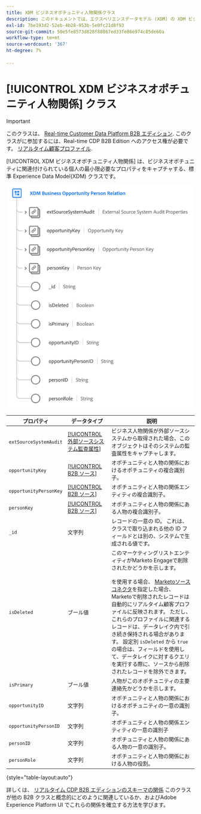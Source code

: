 ```yaml
---
title: XDM ビジネスオポチュニティ人物関係クラス
description: このドキュメントでは、エクスペリエンスデータモデル (XDM) の XDM ビジネスオポチュニティ人物関係クラスの概要を説明します。
exl-id: 7be193d2-52eb-4b28-953b-5e0fc21d8f93
source-git-commit: 50e5fe8573d828f88867ed33fe86e974c85de60a
workflow-type: tm+mt
source-wordcount: '367'
ht-degree: 7%

---
```


# [!UICONTROL XDM ビジネスオポチュニティ人物関係] クラス

>[!IMPORTANT]
>
>このクラスは、 [Real-time Customer Data Platform B2B エディション](../../../rtcdp/b2b-overview.md). このクラスがに参加するには、Real-time CDP B2B Edition へのアクセス権が必要です。 [リアルタイム顧客プロファイル](../../../profile/home.md).

[!UICONTROL XDM ビジネスオポチュニティ人物関係] は、ビジネスオポチュニティに関連付けられている個人の最小限必要なプロパティをキャプチャする、標準 Experience Data Model(XDM) クラスです。

![UI に表示される XDM Business Opportunity Person クラスの構造](../../images/classes/b2b/business-opportunity-person-relation.png)

| プロパティ | データタイプ | 説明 |
| --- | --- | --- |
| `extSourceSystemAudit` | [[!UICONTROL 外部ソースシステム監査属性]](../../data-types/external-source-system-audit-attributes.md) | ビジネス人物関係が外部ソースシステムから取得された場合、このオブジェクトはそのシステムの監査属性をキャプチャします。 |
| `opportunityKey` | [[!UICONTROL B2B ソース]](../../data-types/b2b-source.md) | オポチュニティと人物の関係におけるオポチュニティの複合識別子。 |
| `opportunityPersonKey` | [[!UICONTROL B2B ソース]](../../data-types/b2b-source.md) | オポチュニティと人物の関係エンティティの複合識別子。 |
| `personKey` | [[!UICONTROL B2B ソース]](../../data-types/b2b-source.md) | オポチュニティと人物の関係にある人物の複合識別子。 |
| `_id` | 文字列 | レコードの一意の ID。 これは、クラスで取り込まれる他の ID フィールドとは別の、システムで生成される値です。 |
| `isDeleted` | ブール値 | このマーケティングリストエンティティがMarketo Engageで削除されたかどうかを示します。<br><br>を使用する場合、 [Marketoソースコネクタ](../../../sources/connectors/adobe-applications/marketo/marketo.md)を指定した場合、Marketoで削除されたレコードは自動的にリアルタイム顧客プロファイルに反映されます。 ただし、これらのプロファイルに関連するレコードは、データレイク内で引き続き保持される場合があります。 設定別 `isDeleted` から `true`の場合は、フィールドを使用して、データレイクに対するクエリを実行する際に、ソースから削除されたレコードを除外できます。 |
| `isPrimary` | ブール値 | 人物がこのオポチュニティの主要連絡先かどうかを示します。 |
| `opportunityID` | 文字列 | オポチュニティと人物の関係におけるオポチュニティの一意の識別子。 |
| `opportunityPersonID` | 文字列 | オポチュニティと人物の関係エンティティの一意の識別子 |
| `personID` | 文字列 | オポチュニティと人物の関係にある人物の一意の識別子。 |
| `personRole` | 文字列 | オポチュニティと人物の関係における人物の役割。 |

{style=&quot;table-layout:auto&quot;}

詳しくは、 [リアルタイム CDP B2B エディションのスキーマの関係](../../tutorials/relationship-b2b.md) このクラスが他の B2B クラスと概念的にどのように関連しているか、およびAdobe Experience Platform UI でこれらの関係を確立する方法を学びます。
